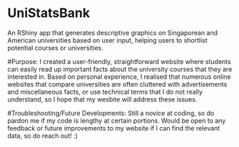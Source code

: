 # UniStatsBank
 An RShiny app that generates descriptive graphics on Singaporean and American universities based on user input, helping users to shortlist potential courses or universities.
 
 #Purpose:
I created a user-friendly, straightforward website where students can easily read up important facts about the university courses that they are interested in. Based on personal experience, I realised that numerous online websites that compare universities are often cluttered with advertisements and miscellaneous facts, or use technical terms that I do not really understand, so I hope that my wesbite will address these issues.

#Troubleshooting/Future Developments: 
Still a novice at coding, so do pardon me if my code is lengthy at certain portions. Would be open to any feedback or future improvements to my website if I can find the relevant data, so do reach out! :)

